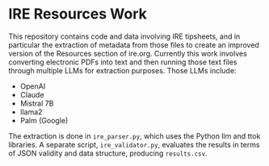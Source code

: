 # IRE Resources Work

This repository contains code and data involving IRE tipsheets, and in particular the extraction of metadata from those files to create an improved version of the Resources section of ire.org. Currently this work involves converting electronic PDFs into text and then running those text files through multiple LLMs for extraction purposes. Those LLMs include:

* OpenAI
* Claude
* Mistral 7B
* llama2
* Palm (Google)

The extraction is done in `ire_parser.py`, which uses the Python llm and ttok libraries. A separate script, `ire_validator.py`, evaluates the results in terms of JSON validity and data structure, producing `results.csv`.
